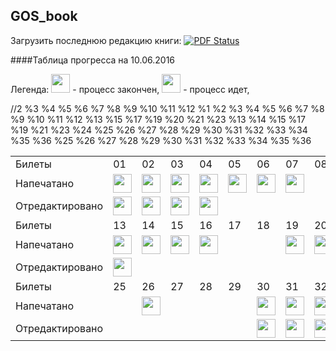 ## GOS_book
Загрузить последнюю редакцию книги: [![PDF Status](https://www.sharelatex.com/github/repos/DidenkoAndre/GOS_book/builds/latest/badge.svg)](https://www.sharelatex.com/github/repos/DidenkoAndre/GOS_book/builds/latest/output.pdf)

####Таблица прогресса на 10.06.2016

Легенда: 
<img src="http://medyk.org/colors/87ff00.png" width="30" height="30" /> - процесс закончен,
<img src="http://medyk.org/colors/ffff00.png" width="30" height="30" /> - процесс идет,
<table>
	  <tr>
	    <td>Билеты</td>
	    <td>01</td>
	    <td>02</td>
	    <td>03</td>
	    <td>04</td>
	    <td>05</td>
	    <td>06</td>
	    <td>07</td>
	    <td>08</td>
	    <td>09</td>
	    <td>10</td>
	    <td>11</td>
	    <td>12</td>
  <tr>
    <td>Напечатано</td>
    <td><img src="http://medyk.org/colors/87ff00.png" width="30" height="30" /></td> <!1>
    <td><img src="http://medyk.org/colors/87ff00.png" width="30" height="30" /></td> //2
    <td><img src="http://medyk.org/colors/87ff00.png" width="30" height="30" /></td> %3
    <td><img src="http://medyk.org/colors/87ff00.png" width="30" height="30" /></td> %4
    <td><img src="http://medyk.org/colors/ffff00.png" width="30" height="30" /></td> %5
    <td><img src="http://medyk.org/colors/87ff00.png" width="30" height="30" /></td> %6
    <td><img src="http://medyk.org/colors/87ff00.png" width="30" height="30" /></td> %7
    <td></td> %8
    <td><img src="http://medyk.org/colors/87ff00.png" width="30" height="30" /></td> %9
    <td><img src="http://medyk.org/colors/ffff00.png" width="30" height="30" /></td> %10
    <td><img src="http://medyk.org/colors/87ff00.png" width="30" height="30" /></td> %11
    <td><img src="http://medyk.org/colors/ffff00.png" width="30" height="30" /></td> %12
  </tr>
  <tr>
    <td>Отредактировано</td>
    <td><img src="http://medyk.org/colors/87ff00.png" width="30" height="30" /></td> %1
    <td><img src="http://medyk.org/colors/87ff00.png" width="30" height="30" /></td> %2
    <td><img src="http://medyk.org/colors/87ff00.png" width="30" height="30" /> </td> %3
    <td><img src="http://medyk.org/colors/87ff00.png" width="30" height="30" /> </td> %4
    <td></td> %5
    <td></td> %6
    <td></td> %7
    <td></td> %8
    <td><img src="http://medyk.org/colors/87ff00.png" width="30" height="30" /> </td> %9
    <td></td> %10
    <td><img src="http://medyk.org/colors/87ff00.png" width="30" height="30" /> </td> %11
    <td></td> %12
  </tr>
    <tr>
    <td>Билеты</td>
    <td>13</td>
    <td>14</td>
    <td>15</td>
    <td>16</td>
    <td>17</td>
    <td>18</td>
    <td>19</td>
    <td>20</td>
    <td>21</td>
    <td>22</td>
    <td>23</td>
    <td>24</td>
  </tr>
    <tr>
    <td>Напечатано</td>
    <td><img src="http://medyk.org/colors/ffff00.png" width="30" height="30" /></td> %13
    <td><img src="http://medyk.org/colors/ffff00.png" width="30" height="30" /></td>
    <td><img src="http://medyk.org/colors/ffff00.png" width="30" height="30" /> </td> %15
    <td><img src="http://medyk.org/colors/ffff00.png" width="30" height="30" /> </td>
    <td></td> %17
    <td></td>
    <td><img src="http://medyk.org/colors/ffff00.png" width="30" height="30" /></td> %19
    <td><img src="http://medyk.org/colors/ffff00.png" width="30" height="30" /></td> %20
    <td></td> %21
    <td></td>
    <td></td> %23
    <td></td>
  </tr>
    <tr>
    <td>Отредактировано</td>
    <td><img src="http://medyk.org/colors/ffff00.png" width="30" height="30" /></td> %13
    <td></td>%14
    <td></td>%15
    <td></td>
    <td></td>%17
    <td></td>
    <td></td>%19
    <td></td>
    <td></td>%21
    <td></td>
    <td></td>%23
    <td></td>%24
  </tr>
    <tr>
    <td>Билеты</td>
    <td>25</td>
    <td>26</td>
    <td>27</td>
    <td>28</td>
    <td>29</td>
    <td>30</td>
    <td>31</td>
    <td>32</td>
    <td>33</td>
    <td>34</td>
    <td>35</td>
    <td>36</td>
  </tr>
    <tr>
    <td>Напечатано</td>
    <td></td>%25
    <td><img src="http://medyk.org/colors/ffff00.png" width="30" height="30" /></td> %26
    <td></td>%27
    <td></td>%28
    <td></td>%29
    <td><img src="http://medyk.org/colors/87ff00.png" width="30" height="30" /></td>%30
    <td><img src="http://medyk.org/colors/87ff00.png" width="30" height="30" /></td>%31
    <td><img src="http://medyk.org/colors/87ff00.png" width="30" height="30" /></td>%32
    <td><img src="http://medyk.org/colors/87ff00.png" width="30" height="30" /></td>%33
    <td><img src="http://medyk.org/colors/87ff00.png" width="30" height="30" /></td>%34
    <td><img src="http://medyk.org/colors/87ff00.png" width="30" height="30" /></td>%35
    <td><img src="http://medyk.org/colors/87ff00.png" width="30" height="30" /></td>%36
  </tr>
      <tr>
    <td>Отредактировано</td>
    <td></td>%25
    <td></td>%26
    <td></td>%27
    <td></td>%28
    <td></td>%29
    <td><img src="http://medyk.org/colors/87ff00.png" width="30" height="30" /></td>%30
    <td><img src="http://medyk.org/colors/87ff00.png" width="30" height="30" /></td>%31
    <td><img src="http://medyk.org/colors/87ff00.png" width="30" height="30" /></td>%32
    <td><img src="http://medyk.org/colors/87ff00.png" width="30" height="30" /></td>%33
    <td><img src="http://medyk.org/colors/87ff00.png" width="30" height="30" /></td>%34
    <td><img src="http://medyk.org/colors/87ff00.png" width="30" height="30" /></td>%35
    <td><img src="http://medyk.org/colors/87ff00.png" width="30" height="30" /></td>%36
  </tr>
</table>


